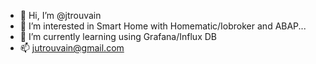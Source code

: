 - 👋 Hi, I’m @jtrouvain
- 👀 I’m interested in Smart Home with Homematic/Iobroker and ABAP...
- 🌱 I’m currently learning using Grafana/Influx DB
- 📫 jutrouvain@gmail.com

<!---
jtrouvain/jtrouvain is a ✨ special ✨ repository because its `README.md` (this file) appears on your GitHub profile.
You can click the Preview link to take a look at your changes.
--->
